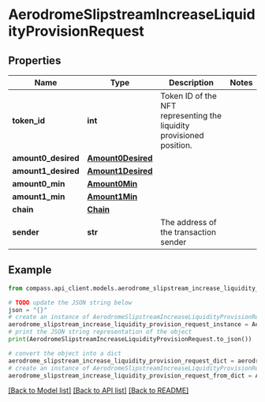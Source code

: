# AerodromeSlipstreamIncreaseLiquidityProvisionRequest


## Properties

Name | Type | Description | Notes
------------ | ------------- | ------------- | -------------
**token_id** | **int** | Token ID of the NFT representing the liquidity provisioned position. | 
**amount0_desired** | [**Amount0Desired**](Amount0Desired.md) |  | 
**amount1_desired** | [**Amount1Desired**](Amount1Desired.md) |  | 
**amount0_min** | [**Amount0Min**](Amount0Min.md) |  | 
**amount1_min** | [**Amount1Min**](Amount1Min.md) |  | 
**chain** | [**Chain**](Chain.md) |  | 
**sender** | **str** | The address of the transaction sender | 

## Example

```python
from compass.api_client.models.aerodrome_slipstream_increase_liquidity_provision_request import AerodromeSlipstreamIncreaseLiquidityProvisionRequest

# TODO update the JSON string below
json = "{}"
# create an instance of AerodromeSlipstreamIncreaseLiquidityProvisionRequest from a JSON string
aerodrome_slipstream_increase_liquidity_provision_request_instance = AerodromeSlipstreamIncreaseLiquidityProvisionRequest.from_json(json)
# print the JSON string representation of the object
print(AerodromeSlipstreamIncreaseLiquidityProvisionRequest.to_json())

# convert the object into a dict
aerodrome_slipstream_increase_liquidity_provision_request_dict = aerodrome_slipstream_increase_liquidity_provision_request_instance.to_dict()
# create an instance of AerodromeSlipstreamIncreaseLiquidityProvisionRequest from a dict
aerodrome_slipstream_increase_liquidity_provision_request_from_dict = AerodromeSlipstreamIncreaseLiquidityProvisionRequest.from_dict(aerodrome_slipstream_increase_liquidity_provision_request_dict)
```
[[Back to Model list]](../README.md#documentation-for-models) [[Back to API list]](../README.md#documentation-for-api-endpoints) [[Back to README]](../README.md)



